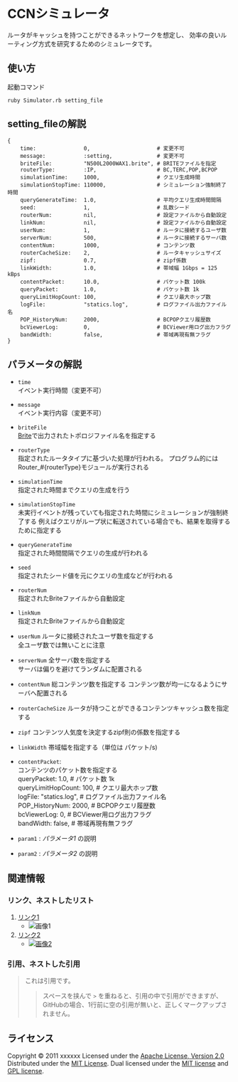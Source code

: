 CCNシミュレータ
======================
ルータがキャッシュを持つことができるネットワークを想定し、
効率の良いルーティング方式を研究するためのシミュレータです。
 
使い方
------
起動コマンド

    ruby Simulator.rb setting_file


setting_fileの解説
------

    {
        time:               0,                     # 変更不可  
        message:            :setting,              # 変更不可  
        briteFile:          "N500L2000WAX1.brite", # BRITEファイルを指定  
        routerType:         :IP,                   # BC,TERC,POP,BCPOP  
        simulationTime:     1000,                  # クエリ生成時間  
        simulationStopTime: 110000,                # シミュレーション強制終了時間  
        queryGenerateTime:  1.0,                   # 平均クエリ生成時間間隔  
        seed:               1,                     # 乱数シード  
        routerNum:          nil,                   # 設定ファイルから自動設定  
        linkNum:            nil,                   # 設定ファイルから自動設定  
        userNum:            1,                     # ルータに接続するユーザ数  
        serverNum:          500,                   # ルータに接続するサーバ数   
        contentNum:         1000,                  # コンテンツ数  
        routerCacheSize:    2,                     # ルータキャッシュサイズ  
        zipf:               0.7,                   # zipf係数  
        linkWidth:          1.0,                   # 帯域幅 1Gbps = 125 kBps  
        contentPacket:      10.0,                  # パケット数 100k  
        queryPacket:        1.0,                   # パケット数 1k  
        queryLimitHopCount: 100,                   # クエリ最大ホップ数  
        logFile:            "statics.log",         # ログファイル出力ファイル名  
        POP_HistoryNum:     2000,                  # BCPOPクエリ履歴数  
        bcViewerLog:        0,                     # BCViewer用ログ出力フラグ  
        bandWidth:          false,                 # 帯域再現有無フラグ  
    }

パラメータの解説
----------------
+    `time`        
     イベント実行時間（変更不可）
+    `message`     
      イベント実行内容（変更不可）
+    `briteFile`  
      [Brite][Brite]で出力されたトポロジファイル名を指定する
+    `routerType`  
     指定されたルータタイプに基づいた処理が行われる。
     プログラム的にはRouter_#{routerType}モジュールが実行される
+    `simulationTime`  
     指定された時間までクエリの生成を行う
+    `simulationStopTime`  
     未実行イベントが残っていても指定された時間にシミュレーションが強制終了する
     例えばクエリがループ状に転送されている場合でも、結果を取得するために指定する
+    `queryGenerateTime`  
     指定された時間間隔でクエリの生成が行われる
+    `seed`  
     指定されたシード値を元にクエリの生成などが行われる
+    `routerNum`  
     指定されたBriteファイルから自動設定         
+    `linkNum`  
     指定されたBriteファイルから自動設定         
+    `userNum`
     ルータに接続されたユーザ数を指定する  
     全ユーザ数では無いことに注意
+    `serverNum`
     全サーバ数を指定する  
     サーバは偏りを避けてランダムに配置される
+    `contentNum`
     総コンテンツ数を指定する
     コンテンツ数が均一になるようにサーバへ配置される
+    `routerCacheSize`
     ルータが持つことができるコンテンツキャッシュ数を指定する
+    `zipf`
     コンテンツ人気度を決定するzipf則の係数を指定する
+    `linkWidth`
     帯域幅を指定する（単位は パケット/s)   
+    `contentPacket`:      
     コンテンツのパケット数を指定する                 
        queryPacket:        1.0,                   # パケット数 1k                    
        queryLimitHopCount: 100,                   # クエリ最大ホップ数               
        logFile:            "statics.log",         # ログファイル出力ファイル名       
        POP_HistoryNum:     2000,                  # BCPOPクエリ履歴数                
        bcViewerLog:        0,                     # BCViewer用ログ出力フラグ         
        bandWidth:          false,                # 帯域再現有無フラグ            

+   `param1` :
    _パラメータ1_ の説明
 
+   `param2` :
    _パラメータ2_ の説明
 
関連情報
--------
### リンク、ネストしたリスト
1. [リンク1](http://example.com/ "リンクのタイトル")
    * ![画像1](http://github.com/unicorn.png "画像のタイトル")
2. [リンク2][link]
    - [![画像2][image]](https://github.com/)
 
  [link]: http://example.com/ "インデックス型のリンク"
  [image]: http://github.com/github.png "インデックス型の画像"
 
### 引用、ネストした引用
> これは引用です。
>
> > スペースを挟んで `>` を重ねると、引用の中で引用ができますが、
> > GitHubの場合、1行前に空の引用が無いと、正しくマークアップされません。
 
ライセンス
----------
Copyright &copy; 2011 xxxxxx
Licensed under the [Apache License, Version 2.0][Apache]
Distributed under the [MIT License][mit].
Dual licensed under the [MIT license][MIT] and [GPL license][GPL].
 
[Apache]: http://www.apache.org/licenses/LICENSE-2.0
[MIT]: http://www.opensource.org/licenses/mit-license.php
[GPL]: http://www.gnu.org/licenses/gpl.html
[Brite]: http://www.cs.bu.edu/brite/
